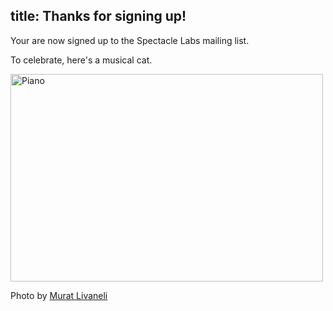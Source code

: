 title: Thanks for signing up!
---

Your are now signed up to the Spectacle Labs mailing list.

To celebrate, here's a musical cat.

<img src="http://farm8.staticflickr.com/7159/6451201581_37eca80dcc.jpg" width="500" height="332" alt="Piano">

Photo by [Murat Livaneli](http://www.flickr.com/photos/muratlivaneli/)
